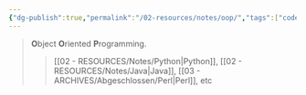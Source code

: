 ```yaml
---
{"dg-publish":true,"permalink":"/02-resources/notes/oop/","tags":["code"],"updated":"2024-10-21T13:55:21.017+02:00"}
---
```


> **O**bject **O**riented **P**rogramming.
>> [[02 - RESOURCES/Notes/Python\|Python]], [[02 - RESOURCES/Notes/Java\|Java]], [[03 - ARCHIVES/Abgeschlossen/Perl\|Perl]], etc